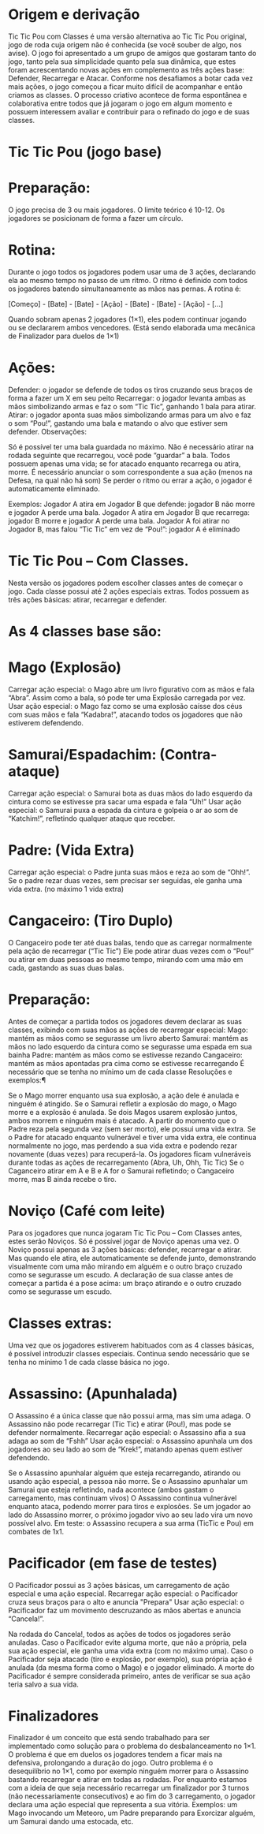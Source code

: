 # Origem e derivação

Tic Tic Pou com Classes é uma versão alternativa ao Tic Tic Pou original, jogo de roda cuja origem não é conhecida (se você souber de algo, nos avise). O jogo foi apresentado a um grupo de amigos que gostaram tanto do jogo, tanto pela sua simplicidade quanto pela sua dinâmica, que estes foram acrescentando novas ações em complemento as três ações base: Defender, Recarregar e Atacar. Conforme nos desafiamos a botar cada vez mais ações, o jogo começou a ficar muito difícil de acompanhar e então criamos as classes.
O processo criativo acontece de forma espontânea e colaborativa entre todos que já jogaram o jogo em algum momento e possuem interessem avaliar e contribuir para o refinado do jogo e de suas classes. 

# Tic Tic Pou (jogo base)

# Preparação:
O jogo precisa de 3 ou mais jogadores. O limite teórico é 10-12.
Os jogadores se posicionam de forma a fazer um círculo.

# Rotina:
Durante o jogo todos os jogadores podem usar uma de 3 ações, declarando ela ao mesmo tempo no passo de um ritmo.
O ritmo é definido com todos os jogadores batendo simultaneamente as mãos nas pernas. A rotina é:

[Começo] - [Bate] - [Bate] - [Ação] - [Bate] - [Bate] - [Ação] - [...]


Quando sobram apenas 2 jogadores (1×1), eles podem continuar jogando ou se declararem ambos vencedores.
(Está sendo elaborada uma mecânica de Finalizador para duelos de 1×1)

# Ações:
Defender: o jogador se defende de todos os tiros cruzando seus braços de forma a fazer um X em seu peito
Recarregar: o jogador levanta ambas as mãos simbolizando armas e faz o som “Tic Tic”, ganhando 1 bala para atirar.
Atirar: o jogador aponta suas mãos simbolizando armas para um alvo e faz o som “Pou!”, gastando uma bala e matando o alvo que estiver sem defender.
Observações:

Só é possível ter uma bala guardada no máximo.
Não é necessário atirar na rodada seguinte que recarregou, você pode “guardar” a bala.
Todos possuem apenas uma vida; se for atacado enquanto recarrega ou atira, morre.
É necessário anunciar o som correspondente a sua ação (menos na Defesa, na qual não há som)
Se perder o ritmo ou errar a ação, o jogador é automaticamente eliminado.

Exemplos:
Jogador A atira em Jogador B que defende: jogador B não morre e jogador A perde uma bala.
Jogador A atira em Jogador B que recarrega: jogador B morre e jogador A perde uma bala.
Jogador A foi atirar no Jogador B, mas falou “Tic Tic” em vez de “Pou!”: jogador A é eliminado

# Tic Tic Pou – Com Classes.
Nesta versão os jogadores podem escolher classes antes de começar o jogo.
Cada classe possui até 2 ações especiais extras.
Todos possuem as três ações básicas: atirar, recarregar e defender.

# As 4 classes base são:

# Mago (Explosão)
Carregar ação especial: o Mago abre um livro figurativo com as mãos e fala “Abra”. Assim como a bala, só pode ter uma Explosão carregada por vez.
Usar ação especial: o Mago faz como se uma explosão caísse dos céus com suas mãos e fala “Kadabra!”, atacando todos os jogadores que não estiverem defendendo.

# Samurai/Espadachim: (Contra-ataque)
Carregar ação especial: o Samurai bota as duas mãos do lado esquerdo da cintura como se estivesse pra sacar uma espada e fala “Uh!”
Usar ação especial: o Samurai puxa a espada da cintura e golpeia o ar ao som de “Katchim!”, refletindo qualquer ataque que receber.

# Padre: (Vida Extra)
Carregar ação especial: o Padre junta suas mãos e reza ao som de “Ohh!”.
Se o padre rezar duas vezes, sem precisar ser seguidas, ele ganha uma vida extra. (no máximo 1 vida extra)

# Cangaceiro: (Tiro Duplo)
O Cangaceiro pode ter até duas balas, tendo que as carregar normalmente pela ação de recarregar (“Tic Tic”)
Ele pode atirar duas vezes com o “Pou!” ou atirar em duas pessoas ao mesmo tempo, mirando com uma mão em cada, gastando as suas duas balas.

# Preparação:

Antes de começar a partida todos os jogadores devem declarar as suas classes, exibindo com suas mãos as ações de recarregar especial:
Mago: mantém as mãos como se segurasse um livro aberto
Samurai: mantém as mãos no lado esquerdo da cintura como se segurasse uma espada em sua bainha
Padre: mantém as mãos como se estivesse rezando
Cangaceiro: mantém as mãos apontadas pra cima como se estivesse recarregando
É necessário que se tenha no mínimo um de cada classe
Resoluções e exemplos:¶

Se o Mago morrer enquanto usa sua explosão, a ação dele é anulada e ninguém é atingido.
Se o Samurai refletir a explosão do mago, o Mago morre e a explosão é anulada.
Se dois Magos usarem explosão juntos, ambos morrem e ninguém mais é atacado.
A partir do momento que o Padre reza pela segunda vez (sem ser morto), ele possui uma vida extra.
Se o Padre for atacado enquanto vulnerável e tiver uma vida extra, ele continua normalmente no jogo, mas perdendo a sua vida extra e podendo rezar novamente (duas vezes) para recuperá-la.
Os jogadores ficam vulneráveis durante todas as ações de recarregamento (Abra, Uh, Ohh, Tic Tic)
Se o Caganceiro atirar em A e B e A for o Samurai refletindo; o Cangaceiro morre, mas B ainda recebe o tiro.

# Noviço (Café com leite)
Para os jogadores que nunca jogaram Tic Tic Pou – Com Classes antes, estes serão Noviços.
Só é possível jogar de Noviço apenas uma vez.
O Noviço possui apenas as 3 ações básicas: defender, recarregar e atirar.
Mas quando ele atira, ele automaticamente se defende junto, demonstrando visualmente com uma mão mirando em alguém e o outro braço cruzado como se segurasse um escudo.
A declaração de sua classe antes de começar a partida é a pose acima: um braço atirando e o outro cruzado como se segurasse um escudo.

# Classes extras:
Uma vez que os jogadores estiverem habituados com as 4 classes básicas, é possível introduzir classes especiais.
Continua sendo necessário que se tenha no mínimo 1 de cada classe básica no jogo.

# Assassino: (Apunhalada)
O Assassino é a única classe que não possui arma, mas sim uma adaga.
O Assassino não pode recarregar (Tic Tic) e atirar (Pou!), mas pode se defender normalmente.
Recarregar ação especial: o Assassino afia a sua adaga ao som de “Fshh”
Usar ação especial: o Assassino apunhala um dos jogadores ao seu lado ao som de “Krek!”, matando apenas quem estiver defendendo.

Se o Assassino apunhalar alguém que esteja recarregando, atirando ou usando ação especial, a pessoa não morre.
Se o Assassino apunhalar um Samurai que esteja refletindo, nada acontece (ambos gastam o carregamento, mas continuam vivos)
O Assassino continua vulnerável enquanto ataca, podendo morrer para tiros e explosões.
Se um jogador ao lado do Assassino morrer, o próximo jogador vivo ao seu lado vira um novo possível alvo.
Em teste: o Assassino recupera a sua arma (TicTic e Pou) em combates de 1x1.

# Pacificador (em fase de testes)
O Pacificador possui as 3 ações básicas, um carregamento de ação especial e uma ação especial.
Recarregar ação especial: o Pacificador cruza seus braços para o alto e anuncia "Prepara"
Usar ação especial: o Pacificador faz um movimento descruzando as mãos abertas e anuncia “Cancela!”.

Na rodada do Cancela!, todos as ações de todos os jogadores serão anuladas. Caso o Pacificador evite alguma morte, que não a própria, pela sua ação especial, ele ganha uma vida extra (com no máximo uma).
Caso o Pacificador seja atacado (tiro e explosão, por exemplo), sua própria ação é anulada (da mesma forma como o Mago) e o jogador eliminado.
A morte do Pacificador é sempre considerada primeiro, antes de verificar se sua ação teria salvo a sua vida.

# Finalizadores
Finalizador é um conceito que está sendo trabalhado para ser implementado como solução para o problema do desbalanceamento no 1×1.
O problema é que em duelos os jogadores tendem a ficar mais na defensiva, prolongando a duração do jogo.
Outro problema é o desequilíbrio no 1×1, como por exemplo ninguém morrer para o Assassino bastando recarregar e atirar em todas as rodadas.
Por enquanto estamos com a ideia de que seja necessário recarregar um finalizador por 3 turnos (não necessariamente consecutivos) e ao fim do 3 carregamento, o jogador declara uma ação especial que representa a sua vitória.
Exemplos: um Mago invocando um Meteoro, um Padre preparando para Exorcizar alguém, um Samurai dando uma estocada, etc.

